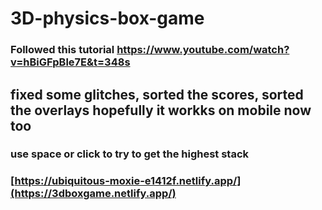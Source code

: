 # 3D-physics-box-game

### Followed this tutorial https://www.youtube.com/watch?v=hBiGFpBle7E&t=348s
## fixed some glitches, sorted the scores, sorted the overlays hopefully it workks on mobile now too

### use space or click to try to get the highest stack

### [https://ubiquitous-moxie-e1412f.netlify.app/](https://3dboxgame.netlify.app/)
